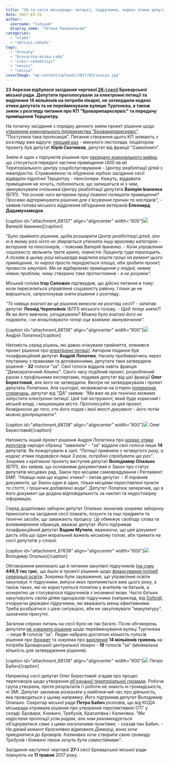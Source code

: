 ```yaml
---
title: "26-та сесія міськради: петиції, підручники, кодекс етики депутата"
date: 2017-03-23
author: 
  username: "tatuuum"
  display_name: "Тетяна Панкратьєва"
categories: 
  - "vlada"
  - "aktsiyi-zahodi"
tags: 
  - "brovary"
  - "brovarska-miska-rada"
  - "vibir-redaktsiyi"
  - "novini"
  - "sesiya"
coverImage: "wp-content/uploads/2017/03/sesiya.jpg"
---
```


**23 березня відбулося засідання чергової [26-ї сесії](https://mpz.brovary.org/anons-23-bereznya-vidbudetsya-chergova-sesiya-brovarskoyi-miskoyi-rady/) Броварської міської ради. Депутати проголосували за електронні петиції та виділення 14 мільйонів на потреби лікарні, не затвердили кодекс етики депутата та не перейменували вулицю Тургенєва, а також зняли з розгляду питання про КП "Броварипарксервіс" та передачу приміщення Терцентру.**

На початку засідання з порядку денного зняли проект рішення щодо [утворення комунального підприємства "Броварипарксервіс"](https://mpz.brovary.org/stvorennya-komunalnogo-pidpryyemstva-brovaryparkservis-chyyis-biznes-interesy/). "Поступила така пропозиція". Питання створення цього КП знімають з розгляду вже вдруге: [перший раз](https://mpz.brovary.org/na-sesiyi-ne-rozglyadayut-pytannya-zarplaty-mera-stvorennya-kp-brovaryparkservis-ta-znyattya-golovy-dekomunizatsijnoyi-komisiyi/) - минулого листопада. Ініціатором проекту був депутат **Юрій Скотніков**, депутат від фракції "Самопоміч".

Зняли й один з підпунктів рішення про [передачу комунального майна](http://brovary-rada.gov.ua/documents/26784.html), що стосується передачі частини приміщення (400 кв.м) Територіального центру соцобслуговування - Центру реабілітації дітей з інвалідністю. Стривоженою та обуреною юрбою засідання сесії відвідали підопічні Терцентру - пенсіонери. Кажуть, віддавати приміщення не хочуть, побоюються, що залишаться ні з чим, звинувачували очільника Центру реабілітації депутата **Валерія Іваненка** (БПП). _"На основі чого ветерани праці повинні полишати приміщення? Просимо відтермінувати рішення для з'ясування причин та наслідків",_ - заявив голова міського відділення об’єднання ветеранів **Елеонард Дадамухамедов.**

\[caption id="attachment\_68137" align="aligncenter" width="600"\][![](https://mpz.brovary.org/wp-content/uploads/2017/03/Valerij-Ivanenko.jpg)](https://mpz.brovary.org/wp-content/uploads/2017/03/Valerij-Ivanenko.jpg) Валерій Іваненко\[/caption\]

_"Було прийнято рішення, щоби розширити Центр реабілітації дітей, але ні в якому разі ніхто не збирається утискати іншу вразливу категорію - ветеранів та пенсіонерів,_ - пояснив Валерій Іваненко. - _Коли управління соцзахисту звільнить третє крило, повністю Терцентр туди переходить. А позаяк в цьому році міськрада виділила кошти гроші на ремонт цього приміщення, то наразі просто передається площа, аби зробити проект, провести закупівлі. Ми не відбираємо приміщення у людей, немає ніяких проблем, чому створено таке протистояння - я не розумію"._

Міський голова **Ігор Сапожко** підтвердив, що дійсно питання в тому: коли переселиться управління соцзахисту району. І поки це не вирішиться, запропонував зняти рішення з розгляду.

_"То навіщо взагалі ви це рішення винесли на розгляд сесії?_ - запитав депутат **Леонід Черепейнік** (БПП) міського голову. - _Щоб тепер зняти?! Як ви його вивчали, узгоджували? Можна було взагалі його не подавати, і не влаштовувати тепер оце взаємне звинувачення"._

\[caption id="attachment\_68136" align="aligncenter" width="600"\][![](https://mpz.brovary.org/wp-content/uploads/2017/03/Andrij-Lopatyuk.jpg)](https://mpz.brovary.org/wp-content/uploads/2017/03/Andrij-Lopatyuk.jpg) Андрій Лопатюк\[/caption\]

Натомість серед рішень, які давно очікували прийняття, опинився проект рішення про [електронні петиції](http://brovary-rada.gov.ua/documents/26791.html). Автором подання був позафракційний депутат **Андрій Лопатюк**. Насилу пробиваючись через плутанину з правками та доповненнями, депутати таки затвердили рішення - **32** голоси "за". Свої голоси віддала навіть фракція "Демократичний Альянс". Свого часу подібний проект, розроблений разом з профільними експертами, подавав депутат від цієї фракції **Олег Берестовий**, але його не затвердили. Вкотре не затверджували і проект депутата Лопатюка. Але сьогодні, незважаючи на історію [попередніх сперечань](https://mpz.brovary.org/elektronni-petytsiyi-borotba-opozytsij-ne-projshly-obydva-rishennya/), депутат від "ДА" заявив: _"Ми вже як рік технічно можемо запустити електронні петиції. Цей той інструмент, який буде корисний і міській владі, і мешканцям міста. Проголосуйте за цей проект, безвідносно до того, хто його подає і якої якості документ - його потім можна доопрацювати"._

\[caption id="attachment\_68138" align="aligncenter" width="600"\][![](https://mpz.brovary.org/wp-content/uploads/2017/03/Oleg-Berestovyj.jpg)](https://mpz.brovary.org/wp-content/uploads/2017/03/Oleg-Berestovyj.jpg) Олег Берестовий\[/caption\]

Натомість інший проект рішення Андрія Лопатюка про [кодекс етики депутатів](http://brovary-rada.gov.ua/documents/26793.html) народні обранці "завалили" - "за" віддали свої голоси лише **14** депутатів. Як пожартували в залі: _"Петиції прийняли з четвертого разу, а кодекс етики подавався лише 3 рази, потрібно спробувати ще раз"_. Зокрема з критикою проекту виступив депутат **Володимир Опалько** (БПП), він заявив, що основними документами є Закон про статус депутатів місцевих рад, Закон про місцеве самоврядування і Регламент БМР. _"Навіщо нам ще кодекс етики?_ - питав депутат. - _Я порівняв документи, це Закон один в один, тільки місцями переставлені пункти та статті, і трішечки добавлено води"._ Депутат Лопатюк заперечив, що в його документ ще додана відповідальність за наклеп та недостовірну інформацію.

Серед додаткових заборон депутат Опалько зазначив зокрема заборону приносити на засідання сесії плакати, лозунги та інші предмети та технічні засоби, що заважають процесу. Це обмежує свободу слова та волевиявлення обранців, вважає депутат. Його підтримав позафракційний депутат **Вадим Мутило**, вважаючи, що цей документ дасть хіба що один моральний важель міському голові, аби тримати на сесії депутатів у спокої.

\[caption id="attachment\_67638" align="aligncenter" width="600"\][![](https://mpz.brovary.org/wp-content/uploads/2017/03/Volodymyr-Opalko.jpg)](https://mpz.brovary.org/wp-content/uploads/2017/03/Volodymyr-Opalko.jpg) Володимр Опалько\[/caption\]

Обговорення викликало ще й питання закупівлі підручників ([на суму](https://onedrive.live.com/view.aspx?resid=76CC13A1B9E773BD!3239&ithint=file%2cdocx&app=Word&authkey=!AHAgLQtDAJmvFAc) **449,5 тис грн**), що йшло в проекті рішення щодо [фінансування потреб середньої освіти](http://brovary-rada.gov.ua/documents/26799.html). Зокрема були зауваження, що управління освіти закуповує ті підручники, випуск яких припиняється вже цього року, а також таких, які не користуються попитом у вчителів чи батьків, а конкретно це стосувалося підручників з іноземної мови. Часто батьки закуповують своїм дітям одноразові підручники (наприклад, від [Oxford](https://elt.oup.com/student/familyandfriends/?cc=ua&selLanguage=uk)), ігноруючи державні підручники, які вважають менш ефективними. Треба розібратися з цією ситуацією, аби не закуповувати "макулатуру", зазначили присутні.

Загалом спірних питань на сесії було не так багато. Після обговорень депутати [не ухвалили рішення](https://mpz.brovary.org/brovarski-deputaty-vyrishyly-vulytsyu-turgeneva-ne-perejmenovuvaty/) щодо перейменування вулиці Тургенєва  - лише **9** голосів "за". Ледве набрало достатню кількість голосів рішення про [бюджет](http://brovary-rada.gov.ua/documents/26805.html) та зокрема про [виділення](https://mpz.brovary.org/brovarski-deputaty-vydilyly-14-mln-btsrl-na-bezkoshtovnu-pershu-dobu-perebuvannya-u-likarni/) **14 мільйонів гривень** на потреби Броварської центральної лікарні - **19** голосів "за" (мінімальна кількість для затвердження рішення).

\[caption id="attachment\_68139" align="aligncenter" width="600"\][![](https://mpz.brovary.org/wp-content/uploads/2017/03/Petro-Babych.jpg)](https://mpz.brovary.org/wp-content/uploads/2017/03/Petro-Babych.jpg) Петро Бабич\[/caption\]

Наприкінці сесії депутат Олег Берестовий згадав про процес переговорів щодо утворення [об'єднаної територіальної громади](https://mpz.brovary.org/mozhlyvist-utvoryty-brovarsku-terytorialnu-gromadu-vzhe-blyzhche/). Робоча група утворена, проте результатів її роботи не знають ні громадськість, ні ЗМІ. Депутат закликав розказати у найближчий час про діяльність, яка проводиться у цьому напрямку. Його підтримав депутат Володимир Опалько. Секретар міської ради **Петро Бабич** розповів, що від КОДА міськрада отримала рішення про утворення перспективної ОТГ у складі: Бровари, Княжичі, Требухів, Красилівка і Калинівка. _"Ми надіслали пропозції усім радам, але нам рекомендується об'єднуватися саме з цими населеними пунктами,_ - сказав пан Бабич. - _На даний момент Красилівка відмовила Димерці, вона хоче приєднатися до Броварів. Калинівка хоче створити свою громаду. Требухів і Княжичі також хочуть бути самостійними"._

Засідання наступної чергової **27-ї** сесії Броварської міської ради планують на **11 травня** 2017 року.
